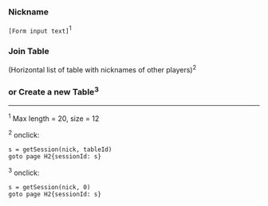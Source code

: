 ### Nickname ###
`[Form input text]`<sup>1</sup>

### Join Table ###
(Horizontal list of table with nicknames of other players)<sup>2</sup>

### or **Create a new Table**<sup>3</sup> ###


---


<sup>1</sup> Max length = 20, size = 12

<sup>2</sup> onclick:
```
s = getSession(nick, tableId)
goto page H2{sessionId: s}
```


<sup>3</sup> onclick:
```
s = getSession(nick, 0)
goto page H2{sessionId: s}
```